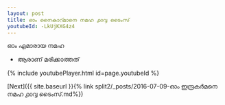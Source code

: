 ```yaml
---
layout: post
title: ഓം നൈകാറ്മാനെ നമഹ ൧൦൮ ടൈംസ്
youtubeId: -LkUjKXG4z4
---
```

 
 
 ഓം എമാരായ നമഹ 
 
 -  ആരാണ് മരിക്കാത്തത് 
 
  
 
  
 
 
 
 
 
 


{% include youtubePlayer.html id=page.youtubeId %}
 
[Next]({{ site.baseurl }}{% link  split2/_posts/2016-07-09-ഓം ഇന്ദ്രകർമനെ നമഹ ൧൦൮ ടൈംസ്.md%})
 
